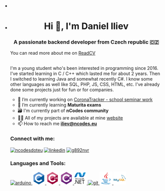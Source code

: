 - 

- <h1 align="center">Hi 👋, I'm Daniel Iliev</h1>
  <h3 align="center">A passionate backend developer from Czech republic 🇨🇿</h3>

  You can read more about me on <a href="https://read.cv/nix3r">ReadCV</a> <br><br>

  I'm a young student who's been interested in programming since 2016. I've started learning in C / C++ which lasted me for about 2 years. Then I switched to learning Java and somewhat recently C#. I know some other languages as well like SQL, PHP, JS, CSS, HTML, etc. I've already done some projects just for fun or for companies.

  - 🔭 I’m currently working on [CoronaTracker - school seminar work](https://github.com/nCodesDotEU/CoronaTracker)
  - 🌱 I’m currently learning **Maturita exams**
  - 🗃 I'm currently part of **nCodes community**
  - 👨‍💻 All of my projects are available at mine [website](https://ncodes.eu)
  - 📫 How to reach me **iliev@ncodes.eu**

  

  <h3 align="left">Connect with me:</h3>
  <p align="left">
  <a href="https://dev.to/ncodesdoteu" target="blank"><img align="center" src="https://cdn.jsdelivr.net/npm/simple-icons@3.0.1/icons/dev-dot-to.svg" alt="ncodesdoteu" height="5%" width="5%" /></a>
  <a href="https://www.linkedin.com/in/daniel-iliev-a71466209/" target="blank"><img align="center" src="https://logodix.com/logo/4353.png" alt="linkedin" height="5%" width="5%" /></a>
  <a href="https://discord.gg/g892nvr" target="blank"><img align="center" src="https://raw.githubusercontent.com/rahuldkjain/github-profile-readme-generator/master/src/images/icons/Social/discord.svg" alt="g892nvr" height="5%" width="5%" /></a>
  </p>
  
  


  <h3 align="left">Languages and Tools:</h3>
  <p align="left"> <a href="https://www.arduino.cc/" target="_blank"> <img src="https://cdn.worldvectorlogo.com/logos/arduino-1.svg" alt="arduino" width="40" height="40"/> </a> <a href="https://www.cprogramming.com/" target="_blank"> <img src="https://raw.githubusercontent.com/devicons/devicon/master/icons/c/c-original.svg" alt="c" width="40" height="40"/> </a> <a href="https://www.w3schools.com/cpp/" target="_blank"> <img src="https://raw.githubusercontent.com/devicons/devicon/master/icons/cplusplus/cplusplus-original.svg" alt="cplusplus" width="40" height="40"/> </a> <a href="https://www.w3schools.com/cs/" target="_blank"> <img src="https://raw.githubusercontent.com/devicons/devicon/master/icons/csharp/csharp-original.svg" alt="csharp" width="40" height="40"/> </a> <a href="https://dotnet.microsoft.com/" target="_blank"> <img src="https://raw.githubusercontent.com/devicons/devicon/master/icons/dot-net/dot-net-original-wordmark.svg" alt="dotnet" width="40" height="40"/> </a> <a href="https://git-scm.com/" target="_blank"> <img src="https://www.vectorlogo.zone/logos/git-scm/git-scm-icon.svg" alt="git" width="40" height="40"/> </a> <a href="https://www.java.com" target="_blank"> <img src="https://raw.githubusercontent.com/devicons/devicon/master/icons/java/java-original.svg" alt="java" width="40" height="40"/> </a> <a href="https://www.mysql.com/" target="_blank"> <img src="https://raw.githubusercontent.com/devicons/devicon/master/icons/mysql/mysql-original-wordmark.svg" alt="mysql" width="40" height="40"/> </a> </p>
